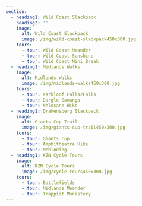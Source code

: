 ```yaml
---
section:
  - heading1: Wild Coast Slackpack
    heading2: ''
    image:
      alt: Wild Coast Slackpack
      image: /img/wild-coast-slackpack450x300.jpg
    tours:
      - tour: Wild Coast Meander
      - tour: Wild Coast Sunshine
      - tour: Wild Coast Mini Break
  - heading1: Midlands Walks
    image:
      alt: Midlands Walks
      image: /img/midlands-walks450x300.jpg
    tours:
      - tour: Karkloof Falls2Falls
      - tour: Dargle Samango
      - tour: Nhlosane Hike
  - heading1: Drakensberg Slackpack
    image:
      alt: Giants Cup Trail
      image: /img/giants-cup-trail450x300.jpg
    tours:
      - tour: Giants Cup
      - tour: Amphitheatre Hike
      - tour: Mehloding
  - heading1: KZN Cycle Tours
    image:
      alt: KZN Cycle Tours
      image: /img/cycle-tours450x300.jpg
    tours:
      - tour: Battlefields
      - tour: Midlands Meander
      - tour: Trappist Monastery
---
```


